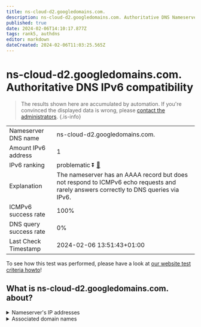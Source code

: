 ```yaml
---
title: ns-cloud-d2.googledomains.com.
description: ns-cloud-d2.googledomains.com. Authoritative DNS Nameserver IPv6 compatibility
published: true
date: 2024-02-06T14:10:17.877Z
tags: rank5, authdns
editor: markdown
dateCreated: 2024-02-06T11:03:25.565Z
---
```


# ns-cloud-d2.googledomains.com. Authoritative DNS IPv6 compatibility

> The results shown here are accumulated by automation. If you're convinced the displayed data is wrong, please [contact the administrators](/howto/chat). 
{.is-info}




|   |   |
| - | - |
| Nameserver DNS name | ns-cloud-d2.googledomains.com.
| Amount IPv6 address | 1
| IPv6 ranking | problematic :arrow_double_down: [🔗](/howto/ranking) |
| Explanation | The nameserver has an AAAA record but does not respond to ICMPv6 echo requests and rarely answers correctly to DNS queries via IPv6. |
| ICMPv6 success rate | 100%|
| DNS query success rate | 0% |
| Last Check Timestamp | 2024-02-06 13:51:43+01:00 |

To see how this test was performed, please have a look at [our website test criteria howto](/howto/testcriteria/authdns)!


## What is ns-cloud-d2.googledomains.com. about?




<details>
<summary>Nameserver's IP addresses</summary>

2001:4860:4802:34::6d

</details>



<details>
<summary>Associated domain names</summary>

www.voltdb.com

</details>
